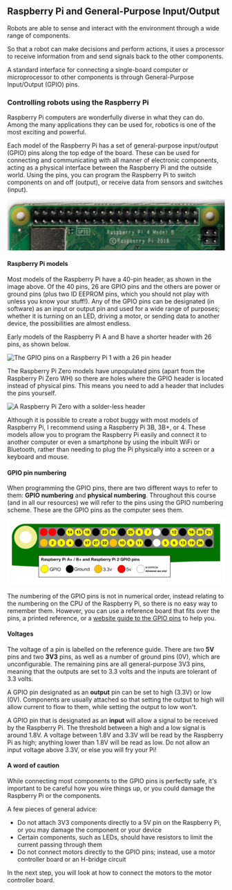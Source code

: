 [comment]: # (
Is this step open? Y/N
If so, short description of this step:
Related links:
Related files:
)

## Raspberry Pi and General-Purpose Input/Output

Robots are able to sense and interact with the environment through a wide range of components.

So that a robot can make decisions and perform actions, it uses a processor to receive information from and send signals back to the other components.

A standard interface for connecting a single-board computer or microprocessor to other components is through General-Purpose Input/Output (GPIO) pins.

### Controlling robots using the Raspberry Pi

Raspberry Pi computers are wonderfully diverse in what they can do. Among the many applications they can be used for, robotics is one of the most exciting and powerful.

Each model of the Raspberry Pi has a set of general-purpose input/output (GPIO) pins along the top edge of the board. These can be used for connecting and communicating with all manner of electronic components, acting as a physical interface between the Raspberry Pi and the outside world. Using the pins, you can program the Raspberry Pi to switch components on and off (output), or receive data from sensors and switches (input).

![The GPIO pins on a Raspberry Pi 4 with a 40 pin header](images/1_4-gpio-pins-raspberry-pi-4-40-header.jpg)

#### Raspberry Pi models

Most models of the Raspberry Pi have a 40-pin header, as shown in the image above. Of the 40 pins, 26 are GPIO pins and the others are power or ground pins (plus two ID EEPROM pins, which you should not play with unless you know your stuff!). Any of the GPIO pins can be designated (in software) as an input or output pin and used for a wide range of purposes; whether it is turning on an LED, driving a motor, or sending data to another device, the possibilities are almost endless.

Early models of the Raspberry Pi A and B have a shorter header with 26 pins, as shown below.

![The GPIO pins on a Raspberry Pi 1 with a 26 pin header](https://rpf-futurelearn.s3-eu-west-1.amazonaws.com/Robotics+-+Robot+Buggy/Photographs/1_4-Raspberry-Pi-1-GPIO-header-26-pins.jpg)

The Raspberry Pi Zero models have unpopulated pins (apart from the Raspberry Pi Zero WH) so there are holes where the GPIO header is located instead of physical pins. This means you need to add a header that includes the pins yourself.  

![A Raspberry Pi Zero with a solder-less header](https://rpf-futurelearn.s3-eu-west-1.amazonaws.com/Robotics+-+Robot+Buggy/Photographs/1_4-Raspberry-Pi-Zero-solder-less-header.jpg)

Although it is possible to create a robot buggy with most models of Raspberry Pi, I recommend using a Raspberry Pi 3B, 3B+, or 4. These models allow you to program the Raspberry Pi easily and connect it to another computer or even a smartphone by using the inbuilt WiFi or Bluetooth, rather than needing to plug the Pi physically into a screen or a keyboard and mouse.

#### GPIO pin numbering

When programming the GPIO pins, there are two different ways to refer to them: **GPIO numbering** and **physical numbering**. Throughout this course (and in all our resources) we will refer to the pins using the GPIO numbering scheme. These are the GPIO pins as the computer sees them.

![The layout of the GPIO pins on a 40-pin Raspberry Pi using GPIO numbering, which can be used as a reference guide.](images/1_4-gpio-numbers-raspberry-pi-40-pin-header.png)

The numbering of the GPIO pins is not in numerical order, instead relating to the numbering on the CPU of the Raspberry Pi, so there is no easy way to remember them. However, you can use a reference board that fits over the pins, a printed reference, or a [website guide to the GPIO pins](http://pinout.xyz) to help you.

#### Voltages

The voltage of a pin is labelled on the reference guide. There are two **5V** pins and two **3V3** pins, as well as a number of ground pins (0V), which are unconfigurable. The remaining pins are all general-purpose 3V3 pins, meaning that the outputs are set to 3.3 volts and the inputs are tolerant of 3.3 volts.

A GPIO pin designated as an **output** pin can be set to high (3.3V) or low (0V). Components are usually attached so that setting the output to high will allow current to flow to them, while setting the output to low won't.

A GPIO pin that is designated as an **input** will allow a signal to be received by the Raspberry Pi. The threshold between a high and a low signal is around 1.8V. A voltage between 1.8V and 3.3V will be read by the Raspberry Pi as high; anything lower than 1.8V will be read as low. Do not allow an input voltage above 3.3V, or else you will fry your Pi!

#### A word of caution

While connecting most components to the GPIO pins is perfectly safe, it's important to be careful how you wire things up, or you could damage the Raspberry Pi or the components.

A few pieces of general advice:

+ Do not attach 3V3 components directly to a 5V pin on the Raspberry Pi, or you may damage the component or your device
+ Certain components, such as LEDs, should have resistors to limit the current passing through them
+ Do not connect motors directly to the GPIO pins; instead, use a motor controller board or an H-bridge circuit

In the next step, you will look at how to connect the motors to the motor controller board.
